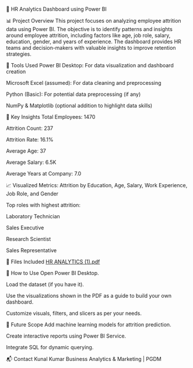 💼 HR Analytics Dashboard using Power BI

📊 Project Overview
This project focuses on analyzing employee attrition data using Power BI. The objective is to identify patterns and insights around employee attrition, including factors like age, job role, salary, education, gender, and years of experience. The dashboard provides HR teams and decision-makers with valuable insights to improve retention strategies.

🧰 Tools Used
Power BI Desktop: For data visualization and dashboard creation

Microsoft Excel (assumed): For data cleaning and preprocessing

Python (Basic): For potential data preprocessing (if any)

NumPy & Matplotlib (optional addition to highlight data skills)

📌 Key Insights
Total Employees: 1470

Attrition Count: 237

Attrition Rate: 16.1%

Average Age: 37

Average Salary: 6.5K

Average Years at Company: 7.0

📈 Visualized Metrics:
Attrition by Education, Age, Salary, Work Experience, Job Role, and Gender

Top roles with highest attrition:

Laboratory Technician

Sales Executive

Research Scientist

Sales Representative

📂 Files Included
[HR ANALYTICS (1).pdf](https://github.com/user-attachments/files/21309245/HR.ANALYTICS.1.pdf)

🚀 How to Use
Open Power BI Desktop.

Load the dataset (if you have it).

Use the visualizations shown in the PDF as a guide to build your own dashboard.

Customize visuals, filters, and slicers as per your needs.

🎯 Future Scope
Add machine learning models for attrition prediction.

Create interactive reports using Power BI Service.

Integrate SQL for dynamic querying.

📬 Contact
Kunal Kumar
Business Analytics & Marketing | PGDM
